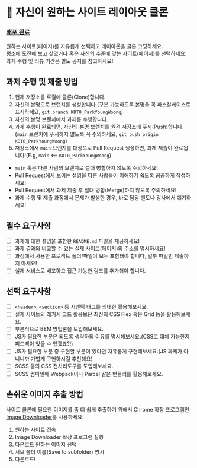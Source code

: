 # 👀 자신이 원하는 사이트 레이아웃 클론

### [배포 완료](https://banksalad-clonecoding.netlify.app/)

원하는 사이트(페이지)를 자유롭게 선택하고 레이아웃을 클론 코딩하세요.  
평소에 도전해 보고 싶었거나 혹은 자신의 수준에 맞는 사이트(페이지)를 선택하세요.   
과제 수행 및 리뷰 기간은 별도 공지를 참고하세요!

## 과제 수행 및 제출 방법

1. 현재 저장소를 로컬에 클론(Clone)합니다.
1. 자신의 본명으로 브랜치를 생성합니다.(구분 가능하도록 본명을 꼭 파스칼케이스로 표시하세요, `git branch KDT0_ParkYoungWoong`)
1. 자신의 본명 브랜치에서 과제를 수행합니다.
1. 과제 수행이 완료되면, 자신의 본명 브랜치를 원격 저장소에 푸시(Push)합니다.(`main` 브랜치에 푸시하지 않도록 꼭 주의하세요, `git push origin KDT0_ParkYoungWoong`)
1. 저장소에서 `main` 브랜치를 대상으로 Pull Request 생성하면, 과제 제출이 완료됩니다!(E.g, `main` <== `KDT0_ParkYoungWoong`)

- `main` 혹은 다른 사람의 브랜치로 절대 병합하지 않도록 주의하세요!
- Pull Request에서 보이는 설명을 다른 사람들이 이해하기 쉽도록 꼼꼼하게 작성하세요!
- Pull Request에서 과제 제출 후 절대 병합(Merge)하지 않도록 주의하세요!
- 과제 수행 및 제출 과정에서 문제가 발생한 경우, 바로 담당 멘토나 강사에서 얘기하세요!

## 필수 요구사항

- [ ] 과제에 대한 설명을 포함한 `README.md` 파일을 제공하세요!
- [ ] 과제 결과와 비교할 수 있는 실제 사이트(페이지)의 주소를 명시하세요!
- [ ] 과정에서 사용한 프로젝트 폴더/파일이 모두 포함돼야 합니다, 일부 파일만 제출하지 마세요! 
- [ ] 실제 서비스로 배포하고 접근 가능한 링크를 추가해야 합니다.

## 선택 요구사항

- [ ] `<header>`, `<section>` 등 시멘틱 태그를 최대한 활용해보세요.
- [ ] 실제 사이트의 레거시 코드 활용보단 최신의 CSS Flex 혹은 Grid 등을 활용해보세요.
- [ ] 부분적으로 BEM 방법론을 도입해보세요.
- [ ] JS가 필요한 부분은 되도록 생략하되 이유를 명시해보세요.(CSS로 대체 가능한지 피드백이 있을 수 있겠죠?!)
- [ ] JS가 필요한 부분 중 구현할 부분이 있다면 자유롭게 구현해보세요.(JS 과제가 아니니까 가볍게 구현하시길 추천해요)
- [ ] SCSS 등의 CSS 전처리도구를 도입해보세요.
- [ ] SCSS 컴파일에 Webpack이나 Parcel 같은 번들러를 활용해보세요.

## 손쉬운 이미지 추출 방법

사이트 클론에 필요한 이미지를 좀 더 쉽게 추출하기 위해서 Chrome 확장 프로그램인 [Image Downloader](https://chrome.google.com/webstore/detail/image-downloader/cnpniohnfphhjihaiiggeabnkjhpaldj?hl=ko)를 사용하세요.

1. 원하는 사이트 접속
1. Image Downloader 확장 프로그램 실행
1. 다운로드 원하는 이미지 선택
1. 서브 폴더 이름(Save to subfolder) 명시
1. 다운로드!
